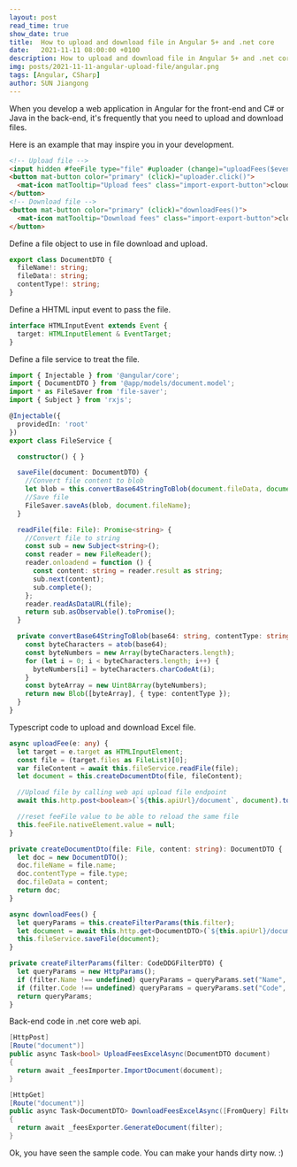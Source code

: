 ```yaml
---
layout: post
read_time: true
show_date: true
title:  How to upload and download file in Angular 5+ and .net core
date:   2021-11-11 08:00:00 +0100
description: How to upload and download file in Angular 5+ and .net core, dotnet core
img: posts/2021-11-11-angular-upload-file/angular.png
tags: [Angular, CSharp]
author: SUN Jiangong
---
```


When you develop a web application in Angular for the front-end and C# or Java in the back-end, it's frequently that you need to upload and download files.

Here is an example that may inspire you in your development.

```html
<!-- Upload file -->
<input hidden #feeFile type="file" #uploader (change)="uploadFees($event)" accept=".xlsx, .xls" />
<button mat-button color="primary" (click)="uploader.click()">
  <mat-icon matTooltip="Upload fees" class="import-export-button">cloud_upload</mat-icon>
</button>
<!-- Download file -->
<button mat-button color="primary" (click)="downloadFees()">
  <mat-icon matTooltip="Download fees" class="import-export-button">cloud_download</mat-icon>
</button>
```

Define a file object to use in file download and upload.

```typescript
export class DocumentDTO {
  fileName!: string;
  fileData!: string;
  contentType!: string;
}
```

Define a HHTML input event to pass the file.

```typescript
interface HTMLInputEvent extends Event {
  target: HTMLInputElement & EventTarget;
}
```

Define a file service to treat the file.

```typescript
import { Injectable } from '@angular/core';
import { DocumentDTO } from '@app/models/document.model';
import * as FileSaver from 'file-saver';
import { Subject } from 'rxjs';

@Injectable({
  providedIn: 'root'
})
export class FileService {

  constructor() { }

  saveFile(document: DocumentDTO) {
    //Convert file content to blob
    let blob = this.convertBase64StringToBlob(document.fileData, document.contentType);
    //Save file
    FileSaver.saveAs(blob, document.fileName);
  }

  readFile(file: File): Promise<string> {
    //Convert file to string
    const sub = new Subject<string>();
    const reader = new FileReader();
    reader.onloadend = function () {
      const content: string = reader.result as string;
      sub.next(content);
      sub.complete();
    };
    reader.readAsDataURL(file);
    return sub.asObservable().toPromise();
  }

  private convertBase64StringToBlob(base64: string, contentType: string): Blob {
    const byteCharacters = atob(base64);
    const byteNumbers = new Array(byteCharacters.length);
    for (let i = 0; i < byteCharacters.length; i++) {
      byteNumbers[i] = byteCharacters.charCodeAt(i);
    }
    const byteArray = new Uint8Array(byteNumbers);
    return new Blob([byteArray], { type: contentType });
  }
}
```

Typescript code to upload and download Excel file.

```typescript
async uploadFee(e: any) {
  let target = e.target as HTMLInputElement;
  const file = (target.files as FileList)[0];
  var fileContent = await this.fileService.readFile(file);
  let document = this.createDocumentDto(file, fileContent);

  //Upload file by calling web api upload file endpoint
  await this.http.post<boolean>(`${this.apiUrl}/document`, document).toPromise();

  //reset feeFile value to be able to reload the same file
  this.feeFile.nativeElement.value = null;
}

private createDocumentDto(file: File, content: string): DocumentDTO {
  let doc = new DocumentDTO();
  doc.fileName = file.name;
  doc.contentType = file.type;
  doc.fileData = content;
  return doc;
}

async downloadFees() {
  let queryParams = this.createFilterParams(this.filter);
  let document = await this.http.get<DocumentDTO>(`${this.apiUrl}/document`, { params: queryParams }).toPromise();
  this.fileService.saveFile(document);
}

private createFilterParams(filter: CodeDDGFilterDTO) {
  let queryParams = new HttpParams();
  if (filter.Name !== undefined) queryParams = queryParams.set("Name", filter.Name);
  if (filter.Code !== undefined) queryParams = queryParams.set("Code", filter.Code);
  return queryParams;
}
```

Back-end code in .net core web api.

```csharp
[HttpPost]
[Route("document")]
public async Task<bool> UploadFeesExcelAsync(DocumentDTO document)
{
  return await _feesImporter.ImportDocument(document);
}

[HttpGet]
[Route("document")]
public async Task<DocumentDTO> DownloadFeesExcelAsync([FromQuery] FilterDTO filter)
{
  return await _feesExporter.GenerateDocument(filter);
}
```

Ok, you have seen the sample code. You can make your hands dirty now. :)